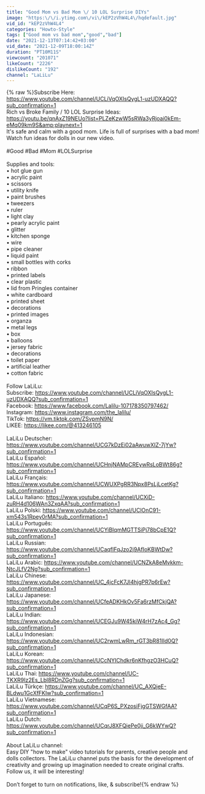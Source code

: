 ```yaml
---
title: "Good Mom vs Bad Mom \/ 10 LOL Surprise DIYs"
image: "https:\/\/i.ytimg.com\/vi\/kEP2zVhW4L4\/hqdefault.jpg"
vid_id: "kEP2zVhW4L4"
categories: "Howto-Style"
tags: ["Good mom vs bad mom","good","bad"]
date: "2021-12-13T07:14:42+03:00"
vid_date: "2021-12-09T18:00:14Z"
duration: "PT10M11S"
viewcount: "201071"
likeCount: "2226"
dislikeCount: "192"
channel: "LaLiLu"
---
```

{% raw %}Subscribe Here: <a rel="nofollow" target="blank" href="https://www.youtube.com/channel/UCLiVqOXIsQygL1-uzUDXAQQ?sub_confirmation=1">https://www.youtube.com/channel/UCLiVqOXIsQygL1-uzUDXAQQ?sub_confirmation=1</a><br />Rich vs Broke Family / 10 LOL Surprise Ideas: <a rel="nofollow" target="blank" href="https://youtu.be/qnAxZ19NEUo?list=PLZeKzwW5sRWa3yRjoai0kEm-eMq09km9S&amp;playnext=1">https://youtu.be/qnAxZ19NEUo?list=PLZeKzwW5sRWa3yRjoai0kEm-eMq09km9S&amp;playnext=1</a><br />It's safe and calm with a good mom. Life is full of surprises with a bad mom! Watch fun ideas for dolls in our new video.<br /><br />#Good #Bad #Mom #LOLSurprise<br /><br />Supplies and tools:<br />• hot glue gun <br />• acrylic paint <br />• scissors<br />• utility knife <br />• paint brushes <br />• tweezers <br />• ruler <br />• light clay <br />• pearly acrylic paint <br />• glitter <br />• kitchen sponge <br />• wire <br />• pipe cleaner <br />• liquid paint <br />• small bottles with corks <br />• ribbon <br />• printed labels <br />• clear plastic <br />• lid from Pringles container <br />• white cardboard <br />• printed sheet <br />• decorations <br />• printed images <br />• organza <br />• metal legs <br />• box <br />• balloons <br />• jersey fabric <br />• decorations <br />• toilet paper <br />• artificial leather <br />• cotton fabric<br /><br />Follow LaLiLu:<br />Subscribe: <a rel="nofollow" target="blank" href="https://www.youtube.com/channel/UCLiVqOXIsQygL1-uzUDXAQQ?sub_confirmation=1">https://www.youtube.com/channel/UCLiVqOXIsQygL1-uzUDXAQQ?sub_confirmation=1</a><br />Facebook: <a rel="nofollow" target="blank" href="https://www.facebook.com/Lalilu-107178350797462/">https://www.facebook.com/Lalilu-107178350797462/</a><br />Instagram: <a rel="nofollow" target="blank" href="https://www.instagram.com/the_lalilu/">https://www.instagram.com/the_lalilu/</a><br />TikTok: <a rel="nofollow" target="blank" href="https://vm.tiktok.com/ZSvpmN9N/">https://vm.tiktok.com/ZSvpmN9N/</a> <br />LIKEE: <a rel="nofollow" target="blank" href="https://likee.com/@413246105">https://likee.com/@413246105</a><br /><br />LaLiLu Deutscher: <a rel="nofollow" target="blank" href="https://www.youtube.com/channel/UCG7kDzEi02aAwuwXIZ-7jYw?sub_confirmation=1">https://www.youtube.com/channel/UCG7kDzEi02aAwuwXIZ-7jYw?sub_confirmation=1</a><br />LaLiLu Español: <a rel="nofollow" target="blank" href="https://www.youtube.com/channel/UCHnjNAMpCREywRsLoBWt86g?sub_confirmation=1">https://www.youtube.com/channel/UCHnjNAMpCREywRsLoBWt86g?sub_confirmation=1</a><br />LaLiLu Français: <a rel="nofollow" target="blank" href="https://www.youtube.com/channel/UCWUXPgRR3Npx8PsLjLcetKg?sub_confirmation=1">https://www.youtube.com/channel/UCWUXPgRR3Npx8PsLjLcetKg?sub_confirmation=1</a><br />LaLiLu Italiano: <a rel="nofollow" target="blank" href="https://www.youtube.com/channel/UCXiD-zuRH4d106WAn3ZxqAA?sub_confirmation=1">https://www.youtube.com/channel/UCXiD-zuRH4d106WAn3ZxqAA?sub_confirmation=1</a><br />LaLiLu Polski: <a rel="nofollow" target="blank" href="https://www.youtube.com/channel/UClOnC91-xm543s1Rpey0rMA?sub_confirmation=1">https://www.youtube.com/channel/UClOnC91-xm543s1Rpey0rMA?sub_confirmation=1</a><br />LaLiLu Português: <a rel="nofollow" target="blank" href="https://www.youtube.com/channel/UCYiBIqmMGTTSiPj78bCpE1Q?sub_confirmation=1">https://www.youtube.com/channel/UCYiBIqmMGTTSiPj78bCpE1Q?sub_confirmation=1</a><br />LaLiLu Russian: <a rel="nofollow" target="blank" href="https://www.youtube.com/channel/UCaqfIFqJzo2j9AfIoKBWtDw?sub_confirmation=1">https://www.youtube.com/channel/UCaqfIFqJzo2j9AfIoKBWtDw?sub_confirmation=1</a><br />LaLiLu Arabic: <a rel="nofollow" target="blank" href="https://www.youtube.com/channel/UCNZkA8eMvkkm-NtcJLfV2Ng?sub_confirmation=1">https://www.youtube.com/channel/UCNZkA8eMvkkm-NtcJLfV2Ng?sub_confirmation=1</a><br />LaLiLu Chinese: <a rel="nofollow" target="blank" href="https://www.youtube.com/channel/UC_4jcFcK7Jl4hjgPR7p6rEw?sub_confirmation=1">https://www.youtube.com/channel/UC_4jcFcK7Jl4hjgPR7p6rEw?sub_confirmation=1</a><br />LaLiLu Japanese: <a rel="nofollow" target="blank" href="https://www.youtube.com/channel/UCfeADKHkOv5Fa6rzMfCkjQA?sub_confirmation=1">https://www.youtube.com/channel/UCfeADKHkOv5Fa6rzMfCkjQA?sub_confirmation=1</a><br />LaLiLu Indian: <a rel="nofollow" target="blank" href="https://www.youtube.com/channel/UCEGJu9W45kiW4rH7zAc4_Gg?sub_confirmation=1">https://www.youtube.com/channel/UCEGJu9W45kiW4rH7zAc4_Gg?sub_confirmation=1</a><br />LaLiLu Indonesian: <a rel="nofollow" target="blank" href="https://www.youtube.com/channel/UC2rwmLwRm_rGT3bR81IId0Q?sub_confirmation=1">https://www.youtube.com/channel/UC2rwmLwRm_rGT3bR81IId0Q?sub_confirmation=1</a><br />LaLiLu Korean: <a rel="nofollow" target="blank" href="https://www.youtube.com/channel/UCcNYIChdkr6nKfhgzO3HCuQ?sub_confirmation=1">https://www.youtube.com/channel/UCcNYIChdkr6nKfhgzO3HCuQ?sub_confirmation=1</a><br />LaLiLu Thai: <a rel="nofollow" target="blank" href="https://www.youtube.com/channel/UC-TKXR9Iz2Es_Lbl8RDnZGg?sub_confirmation=1">https://www.youtube.com/channel/UC-TKXR9Iz2Es_Lbl8RDnZGg?sub_confirmation=1</a><br />LaLiLu Türkçe: <a rel="nofollow" target="blank" href="https://www.youtube.com/channel/UC_AXQjeE-BLdwu1GcXfFKIw?sub_confirmation=1">https://www.youtube.com/channel/UC_AXQjeE-BLdwu1GcXfFKIw?sub_confirmation=1</a><br />LaLiLu Vietnamese: <a rel="nofollow" target="blank" href="https://www.youtube.com/channel/UCqP6S_PXzosiFjgGTSWGfAA?sub_confirmation=1">https://www.youtube.com/channel/UCqP6S_PXzosiFjgGTSWGfAA?sub_confirmation=1</a><br />LaLiLu Dutch: <a rel="nofollow" target="blank" href="https://www.youtube.com/channel/UCqrJ8XFQiePe0ji_G6kWYwQ?sub_confirmation=1">https://www.youtube.com/channel/UCqrJ8XFQiePe0ji_G6kWYwQ?sub_confirmation=1</a><br /><br />About LaLiLu channel:<br />Easy DIY &quot;how to make&quot; video tutorials for parents, creative people and dolls collectors. The LaLiLu channel puts the basis for the development of creativity and growing up imagination needed to create original crafts. Follow us, it will be interesting!<br /><br />Don’t forget to turn on notifications, like, &amp; subscribe!{% endraw %}
